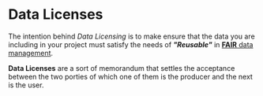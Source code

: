 # Data Licenses
The intention behind  *Data Licensing* is to make ensure that the data you are including in your project must satisfy the needs of ***"Reusable"*** in [**FAIR** data management](https://the-turing-way.netlify.app/rdm/fairprinciples.html).

**Data Licenses** are a sort of memorandum that settles the acceptance between the two porties of which one of them is the producer and the next is the user.
